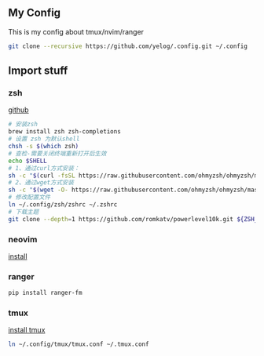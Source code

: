 ## My Config
This is my config about tmux/nvim/ranger

```bash
git clone --recursive https://github.com/yelog/.config.git ~/.config
```

## Import stuff
### zsh
[github](https://github.com/ohmyzsh/ohmyzsh.git)
```bash
# 安装zsh
brew install zsh zsh-completions
# 设置 zsh 为默认shell
chsh -s $(which zsh)
# 查检-需要关闭终端重新打开后生效
echo $SHELL
# 1、通过curl方式安装：
sh -c "$(curl -fsSL https://raw.githubusercontent.com/ohmyzsh/ohmyzsh/master/tools/install.sh)"
# 2、通过wget方式安装
sh -c "$(wget -O- https://raw.githubusercontent.com/ohmyzsh/ohmyzsh/master/tools/install.sh)"
# 修改配置文件
ln ~/.config/zsh/zshrc ~/.zshrc
# 下载主题
git clone --depth=1 https://github.com/romkatv/powerlevel10k.git ${ZSH_CUSTOM:-$HOME/.oh-my-zsh/custom}/themes/powerlevel10k
```
### neovim
[install](https://github.com/neovim/neovim/wiki/Installing-Neovim)

### ranger

```bash
pip install ranger-fm

```
### tmux
[install tmux](https://github.com/tmux/tmux/wiki/Installing)

```bash
ln ~/.config/tmux/tmux.conf ~/.tmux.conf
```
